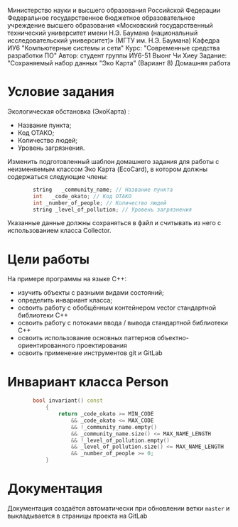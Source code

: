 Министерство науки и высшего образования Российской Федерации
Федеральное государственное бюджетное образовательное учреждение
высшего образования
«Московский государственный технический университет
имени Н.Э. Баумана
(национальный исследовательский университет)»
(МГТУ им. Н.Э. Баумана)
Кафедра ИУ6  "Компьютерные системы и сети"
Курс: "Современные средства разработки ПО"
Автор: студент группы ИУ6-51 Выонг Чи Хиеу
Задание: "Сохраняемый набор данных "Эко Карта" (Вариант 8)
Домашняя работа

# Условие задания
Экологическая обстановка (ЭкоКарта) :

- Название пункта;
- Код ОТАКО;
- Количество людей;
- Уровень загрязнения.

Изменить подготовленный шаблон домашнего задания для работы с неизменяемым классом Эко Карта (EcoCard), в котором должны содержаться следующие члены:

```cpp
        string   _community_name; // Название пункта
        int   _code_okato; // Код ОТАКО
        int _number_of_people; // Количество людей
        string _level_of_pollution; // Уровень загрязнения
```

Указанные данные должны сохраняться в файл и считывать из него с использованием класса Collector.

# Цели работы

На примере программы на языке С++:

* изучить объекты с разными видами состояний;
* определить инвариант класса;
* освоить работу с обобщённым контейнером vector стандартной библиотеки С++
* освоить работу с потоками ввода / вывода стандартной библиотеки С++
* освоить использование основных паттернов объектно-ориентированного проектирования 
* освоить применение инструментов git и GitLab

# Инвариант класса Person

```cpp
        bool invariant() const
            {
                return _code_okato >= MIN_CODE
                    && _code_okato <= MAX_CODE
                    && !_community_name.empty()
                    && _community_name.size() <= MAX_NAME_LENGTH
                    && !_level_of_pollution.empty()
                    && _level_of_pollution.size() <= MAX_NAME_LENGTH
                    && _number_of_people >= 0;
            }
```

# Документация

Документация создаётся автоматически при обновлении ветки `master` и выкладывается в страницы проекта на GitLab
